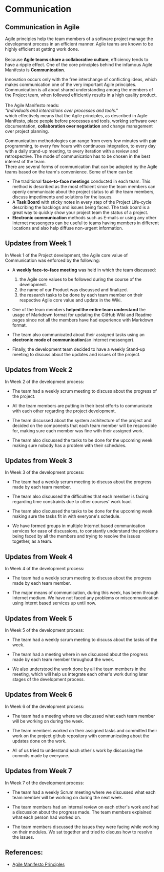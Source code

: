 # Communication

## Communication in Agile
Agile principles help the team members of a software project manage the development process in an efficient manner.
Agile teams are known to be highly efficient at getting work done. <br></br>Because **Agile teams share a collaborative culture**, efficiency tends to have a ripple effect. One of the core principles behind the infamous Agile Manifesto is **Communication**.


Innovation occurs only with the free interchange of conflicting ideas, which makes communication one of the very important Agile principles. Communication is all about shared understanding among the members of the Project team, when followed efficiently results in a high quality product.
<br></br>
The Agile Manifesto reads: 
<br/>_"Individuals and interactions over processes and tools."_<br/>
which effectively means that the Agile principles, as described in Agile Manifesto, place people before processes and tools, working software over documentation, **collaboration over negotiation** and change management over project planning.


Communication methodologies can range from every few minutes with pair programming, to every few hours with continuous integration, to every day with a daily stand-up meeting, to every iteration with a review and retrospective. The mode of communication has to be chosen in the best interest of the team.
<br>There are several forms of communication that can be adopted by the Agile teams based on the team's convenience. Some of them can be:
* The traditional **face-to-face meetings** conducted in each team. This method is described as the most efficient since the team members can openly communicate about the project status to all the team members, discuss impediments and solutions for the issues. 
* A **Task Board** with sticky notes in every step of the Project Life-cycle describing the backlogs and issues being faced. The task board is a great way to quickly show your project team the status of a project. 
* **Electronic communication** methods such as E-mails or using any other Internet messengers can be useful to teams having members in different locations and also help diffuse non-urgent information.


## Updates from Week 1
In Week 1 of the Project development, the Agile core value of Communication was enforced by the following:
* A **weekly face-to-face meeting** was held in which the team discussed: 
    <ol>
       <li>the Agile core values to be followed during the course of the development.</li>
       <li>the name of our Product was discussed and finalized.</li>
       <li>the research tasks to be done by each team member on their respective Agile core value and update in the Wiki.</li> 
       </ol>

* One of the team members **helped the entire team understand** the usage of Markdown format for updating the GitHub Wiki and Readme pages since not all the members have had experience with Markdown format.

* The team also communicated about their assigned tasks using an **electronic mode of communication**(an internet messenger).

* Finally, the development team decided to have a weekly Stand-up meeting to discuss about the updates and issues of the project.

## Updates from Week 2
In Week 2 of the development process:
* The team had a weekly scrum meeting to discuss about the progress of the project.

* All the team members are putting in their best efforts to communicate with each other regarding the project development.

* The team discussed about the system architecture of the project and decided on the components that each team member will be responsible for, making sure each member was fine with their assigned work.

* The team also discussed the tasks to be done for the upcoming week making sure nobody has a problem with their schedules.

## Updates from Week 3
In Week 3 of the development process:
* The team had a weekly scrum meeting to discuss about the progress made by each team member.

* The team also discussed the difficulties that each member is facing regarding time constraints due to other courses' work load.

* The team also discussed the tasks to be done for the upcoming week making sure the tasks fit in with everyone's schedule. 

* We have formed groups in multiple Internet based communication services for ease of discussions, to constantly understand the problems being faced by all the members and trying to resolve the issues together, as a team.

## Updates from Week 4
In Week 4 of the development process:
* The team had a weekly scrum meeting to discuss about the progress made by each team member.

* The major means of communication, during this week, has been through Internet medium. We have not faced any problems or miscommunication using Internt based services up until now.

## Updates from Week 5
In Week 5 of the development process:
* The team had a weekly scrum meeting to discuss about the tasks of the week.

* The team had a meeting where in we discussed about the progress made by each team member throughout the week.

* We also understood the work done by all the team members in the meeting, which will help us integrate each other's work during later stages of the development process.

## Updates from Week 6
In Week 6 of the development process:
* The team had a meeting where we discussed what each team member will be working on during the week.

* The team members worked on their assigned tasks and committed their work on the project github repository with communicating about the updates done on the work.

* All of us tried to understand each other's work by discussing the commits made by everyone.

## Updates from Week 7
In Week 7 of the development process:
* The team had a weekly Scrum meeting where we discussed what each team member will be working on during the next week.

* The team members had an internal review on each other's work and had a discussion about the progress made. The team members explained what each person had worked on.

* The team members discussed the issues they were facing while working on their modules. We sat together and tried to discuss how to resolve the issues.

## References:
* [Agile Manifesto Principles](http://agilemanifesto.org/principles.html)
